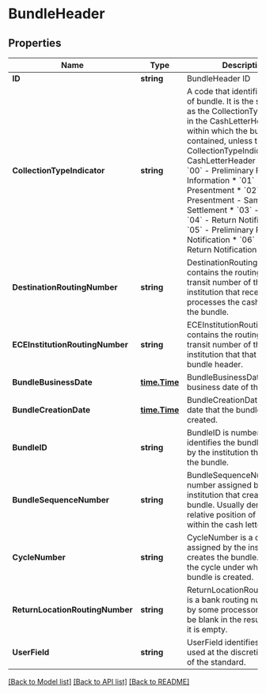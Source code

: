 # BundleHeader

## Properties

Name | Type | Description | Notes
------------ | ------------- | ------------- | -------------
**ID** | **string** | BundleHeader ID | [optional] 
**CollectionTypeIndicator** | **string** | A code that identifies the type of bundle. It is the same value as the CollectionTypeIndicator in the CashLetterHeader within which the bundle is contained, unless the CollectionTypeIndicator in the CashLetterHeader is 99.  * &#x60;00&#x60; - Preliminary Forward Information * &#x60;01&#x60; - Forward Presentment * &#x60;02&#x60; - Forward Presentment - Same-Day Settlement * &#x60;03&#x60; - Return * &#x60;04&#x60; - Return Notification * &#x60;05&#x60; - Preliminary Return Notification * &#x60;06&#x60; - Final Return Notification  | [optional] 
**DestinationRoutingNumber** | **string** | DestinationRoutingNumber contains the routing and transit number of the institution that receives and processes the cash letter or the bundle. | [optional] 
**ECEInstitutionRoutingNumber** | **string** | ECEInstitutionRoutingNumber contains the routing and transit number of the institution that that creates the bundle header. | [optional] 
**BundleBusinessDate** | [**time.Time**](time.Time.md) | BundleBusinessDate is the business date of the bundle. | [optional] 
**BundleCreationDate** | [**time.Time**](time.Time.md) | BundleCreationDate is the date that the bundle is created. | [optional] 
**BundleID** | **string** | BundleID is number that identifies the bundle, assigned by the institution that creates the bundle. | [optional] 
**BundleSequenceNumber** | **string** | BundleSequenceNumber is a number assigned by the institution that creates the bundle. Usually denotes the relative position of the bundle within the cash letter. | [optional] 
**CycleNumber** | **string** | CycleNumber is a code assigned by the institution that creates the bundle.  Denotes the cycle under which the bundle is created. | [optional] 
**ReturnLocationRoutingNumber** | **string** | ReturnLocationRoutingNumber is a bank routing number used by some processors. This will be blank in the resulting file if it is empty. | [optional] 
**UserField** | **string** | UserField identifies a field used at the discretion of users of the standard. | [optional] 

[[Back to Model list]](../README.md#documentation-for-models) [[Back to API list]](../README.md#documentation-for-api-endpoints) [[Back to README]](../README.md)


